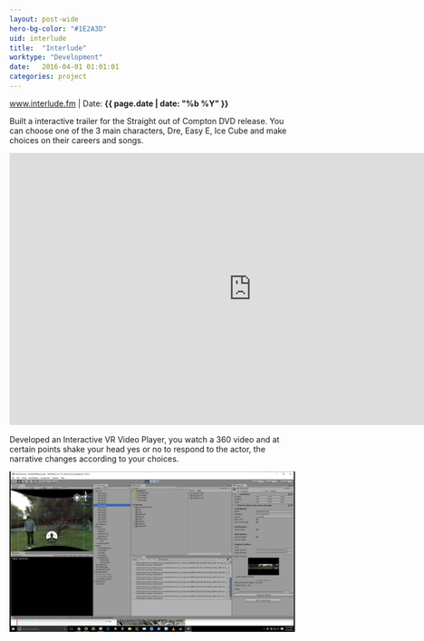 ```yaml
---
layout: post-wide
hero-bg-color: "#1E2A3D"
uid: interlude
title:  "Interlude"
worktype: "Development"
date:   2016-04-01 01:01:01
categories: project
---
```


<p>

</p>

<p class="meta"><a href="http://www.internet.org">www.interlude.fm</a> | Date: <strong>{{ page.date | date: "%b %Y" }}</strong>

<div class="showcase">
  <p>
    Built a interactive trailer for the Straight out of Compton DVD release.  You can choose one of the 3 main characters, Dre, Easy E, Ice Cube and make choices on their careers and songs.
  </p>
<iframe width="854" height="480" frameborder="0" allowfullscreen src="http://stage.interlude.fm/compton/embed.html?publisherID=fQLtND"></iframe>

  <p>
    Developed an Interactive VR Video Player, you watch a 360 video and at certain points shake your head yes or no to respond to the actor, the narrative changes according to your choices.
  </p>

  <img src="/img/interlude/unity-poc.png" alt="interlude-unity-poc">
</div>
